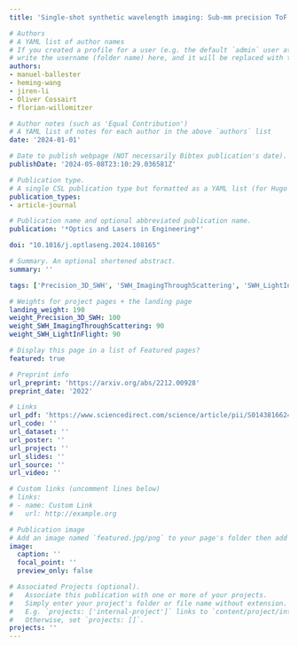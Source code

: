 ```yaml
---
title: 'Single-shot synthetic wavelength imaging: Sub-mm precision ToF sensing with conventional CMOS sensors'

# Authors
# A YAML list of author names
# If you created a profile for a user (e.g. the default `admin` user at `content/authors/admin/`), 
# write the username (folder name) here, and it will be replaced with their full name and linked to their profile.
authors:
- manuel-ballester
- heming-wang
- jiren-li
- Oliver Cossairt
- florian-willomitzer

# Author notes (such as 'Equal Contribution')
# A YAML list of notes for each author in the above `authors` list
date: '2024-01-01'

# Date to publish webpage (NOT necessarily Bibtex publication's date).
publishDate: '2024-05-08T23:10:29.036581Z'

# Publication type.
# A single CSL publication type but formatted as a YAML list (for Hugo requirements).
publication_types:
- article-journal

# Publication name and optional abbreviated publication name.
publication: '*Optics and Lasers in Engineering*'

doi: "10.1016/j.optlaseng.2024.108165"

# Summary. An optional shortened abstract.
summary: ''

tags: ['Precision_3D_SWH', 'SWH_ImagingThroughScattering', 'SWH_LightInFlight']

# Weights for project pages + the landing page
landing_weight: 190
weight_Precision_3D_SWH: 100
weight_SWH_ImagingThroughScattering: 90
weight_SWH_LightInFlight: 90

# Display this page in a list of Featured pages?
featured: true

# Preprint info
url_preprint: 'https://arxiv.org/abs/2212.00928'
preprint_date: '2022'

# Links
url_pdf: 'https://www.sciencedirect.com/science/article/pii/S0143816624001441'
url_code: ''
url_dataset: ''
url_poster: ''
url_project: ''
url_slides: ''
url_source: ''
url_video: ''

# Custom links (uncomment lines below)
# links:
# - name: Custom Link
#   url: http://example.org

# Publication image
# Add an image named `featured.jpg/png` to your page's folder then add a caption below.
image:
  caption: ''
  focal_point: ''
  preview_only: false

# Associated Projects (optional).
#   Associate this publication with one or more of your projects.
#   Simply enter your project's folder or file name without extension.
#   E.g. `projects: ['internal-project']` links to `content/project/internal-project/index.md`.
#   Otherwise, set `projects: []`.
projects: ''
---
```

